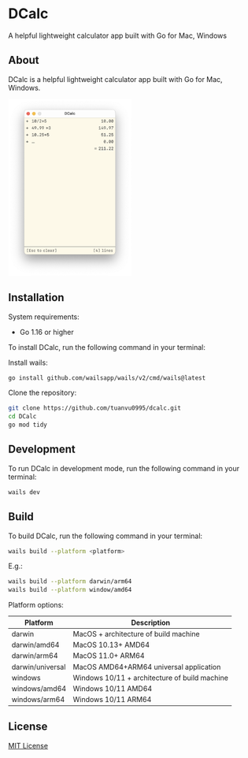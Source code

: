 # DCalc
A helpful lightweight calculator app built with Go for Mac, Windows

## About

DCalc is a helpful lightweight calculator app built with Go for Mac, Windows.

<img src="examples/screenshot-1.png" width="250">

## Installation

System requirements:
- Go 1.16 or higher

To install DCalc, run the following command in your terminal:

Install wails:
```bash
go install github.com/wailsapp/wails/v2/cmd/wails@latest
```

Clone the repository:
```bash
git clone https://github.com/tuanvu0995/dcalc.git
cd DCalc
go mod tidy

```

## Development

To run DCalc in development mode, run the following command in your terminal:

```bash
wails dev
```

## Build

To build DCalc, run the following command in your terminal:

```bash
wails build --platform <platform>

```

E.g.:

```bash
wails build --platform darwin/arm64
wails build --platform window/amd64
```

Platform options:

| Platform      | Description |
| ----------- | ----------- |
| darwin      | MacOS + architecture of build machine       |
| darwin/amd64   | MacOS 10.13+ AMD64        |
| darwin/arm64   | MacOS 11.0+ ARM64        |
| darwin/universal   | MacOS AMD64+ARM64 universal application        |
| windows      | Windows 10/11 + architecture of build machine       |
| windows/amd64   | Windows 10/11 AMD64        |
| windows/arm64      | Windows 10/11 ARM64       |


## License

[MIT License](LICENSE)